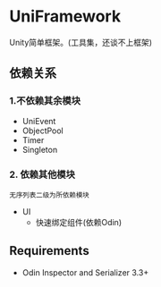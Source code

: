 # UniFramework

Unity简单框架。(工具集，还谈不上框架)

## 依赖关系

### 1.不依赖其余模块

- UniEvent
- ObjectPool
- Timer
- Singleton

### 2. 依赖其他模块

`无序列表二级为所依赖模块`

- UI
  - 快速绑定组件(依赖Odin)

## Requirements

- Odin Inspector and Serializer 3.3+
